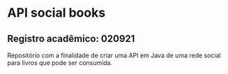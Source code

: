 # API social books
## Registro acadêmico: 020921
Repositório com a finalidade de criar uma API em Java de uma rede social para livros que pode ser consumida.
